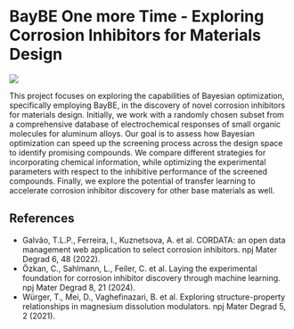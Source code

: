 # BayBE One more Time - Exploring Corrosion Inhibitors for Materials Design 

![](https://youtu.be/kIRxGdwmLSY?si=BVYsl7kGDRsUhewH)

This project focuses on exploring the capabilities of Bayesian optimization, specifically employing BayBE, in the discovery of novel corrosion inhibitors for materials design. Initially, we work with a randomly chosen subset from a comprehensive database of electrochemical responses of small organic molecules for aluminum alloys. Our goal is to assess how Bayesian optimization can speed up the screening process across the design space to identify promising compounds. We compare different strategies for incorporating chemical information, while optimizing the experimental parameters with respect to the inhibitive performance of the screened compounds. Finally, we explore the potential of transfer learning to accelerate corrosion inhibitor discovery for other base materials as well.


## References
- Galvão, T.L.P., Ferreira, I., Kuznetsova, A. et al. CORDATA: an open data management web application to select corrosion inhibitors. npj Mater Degrad 6, 48 (2022).
- Özkan, C., Sahlmann, L., Feiler, C. et al. Laying the experimental foundation for corrosion inhibitor discovery through machine learning. npj Mater Degrad 8, 21 (2024).
- Würger, T., Mei, D., Vaghefinazari, B. et al. Exploring structure-property relationships in magnesium dissolution modulators. npj Mater Degrad 5, 2 (2021).

